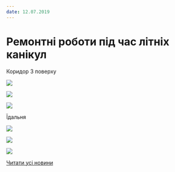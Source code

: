```yaml
---
date: 12.07.2019
---
```

# Ремонтні роботи під час літніх канікул

Коридор 3 поверху

![](/images/blog/ремонтні-роботи-під-час-літніх-канікул/66331033_442564432994245_337086973468475392_n.jpg)

![](/images/blog/ремонтні-роботи-під-час-літніх-канікул/64861169_2505565976396987_1149423180729810944_n.jpg)

![](/images/blog/ремонтні-роботи-під-час-літніх-канікул/66853838_634765160355163_198069297392648192_n.jpg)

Їдальня

![](/images/blog/ремонтні-роботи-під-час-літніх-канікул/66783689_363296474353239_134093977107300352_n.jpg)

![](/images/blog/ремонтні-роботи-під-час-літніх-канікул/66283392_712090165916200_1832313192563343360_n.jpg)

![](/images/blog/ремонтні-роботи-під-час-літніх-канікул/66368192_452828272223800_7989529736323792896_n.jpg)

[Читати усі новини](/news)
